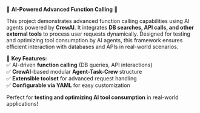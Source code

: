 
🚀 **AI-Powered Advanced Function Calling** 🤖  

This project demonstrates advanced function calling capabilities using AI agents powered by **CrewAI**. It integrates **DB searches, API calls, and other external tools** to process user requests dynamically. Designed for testing and optimizing tool consumption by AI agents, this framework ensures efficient interaction with databases and APIs in real-world scenarios.  

🔹 **Key Features:**  
✅ AI-driven **function calling** (DB queries, API interactions)  
✅ **CrewAI**-based modular **Agent-Task-Crew** structure  
✅ **Extensible toolset** for advanced request handling  
✅ **Configurable via YAML** for easy customization  

Perfect for **testing and optimizing AI tool consumption** in real-world applications!  

